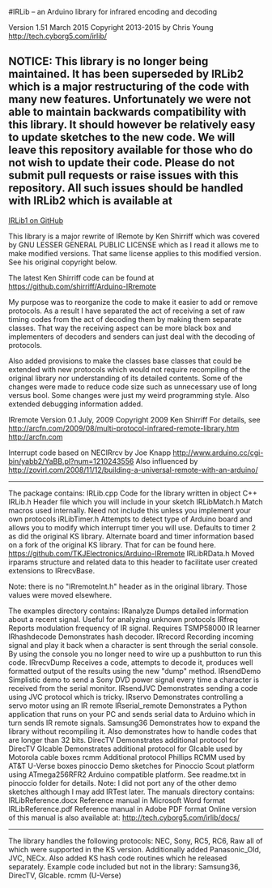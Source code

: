 # IRLib – an Arduino library for infrared encoding and decoding

Version 1.51 March 2015 
Copyright 2013-2015 by Chris Young http://tech.cyborg5.com/irlib/

## NOTICE: This library is no longer being maintained. It has been superseded by IRLib2 which is a major restructuring of the code with many new features. Unfortunately we were not able to maintain backwards compatibility with this library. It should however be relatively easy to update sketches to the new code. We will leave this repository available for those who do not wish to update their code. Please do not submit pull requests or raise issues with this repository. All such issues should be handled with IRLib2 which is available at
[IRLib1 on GitHub](https://github.com/cyborg5/IRLib2)

This library is a major rewrite of IRemote by Ken Shirriff which was covered 
by GNU LESSER GENERAL PUBLIC LICENSE which as I read it allows me to make 
modified versions. That same license applies to this modified version. See 
his original copyright below. 

The latest Ken Shirriff code can be found at 
https://github.com/shirriff/Arduino-IRremote

My purpose was to reorganize the code to make it easier to add or remove 
protocols. As a result I have separated the act of receiving a set of raw timing 
codes from the act of decoding them by making them separate classes. That way 
the receiving aspect can be more black box and implementers of decoders and 
senders can just deal with the decoding of protocols.

Also added provisions to make the classes base classes that could be extended 
with new protocols which would not require recompiling of the original library nor 
understanding of its detailed contents. Some of the changes were made to reduce 
code size such as unnecessary use of long versus bool. Some changes were just my 
weird programming style. Also extended debugging information added.

IRremote
Version 0.1 July, 2009
Copyright 2009 Ken Shirriff
For details, see http://arcfn.com/2009/08/multi-protocol-infrared-remote-library.htm 
http://arcfn.com

Interrupt code based on NECIRrcv by Joe Knapp
http://www.arduino.cc/cgi-bin/yabb2/YaBB.pl?num=1210243556
Also influenced by http://zovirl.com/2008/11/12/building-a-universal-remote-with-an-arduino/

****************************************************
The package contains:
IRLib.cpp	Code for the library written in object C++
IRLib.h		Header file which you will include in your sketch
IRLibMatch.h	Match macros used internally. Need not include this unless you implement
		your own protocols
iRLibTimer.h	Attempts to detect type of Arduino board and allows you to modify which 
		interrupt timer you will use. Defaults to timer 2 as did the original KS 
		library. Alternate board and timer information based on a fork of the 
		original KS library. That for can be found here.
		https://github.com/TKJElectronics/Arduino-IRremote
IRLibRData.h	Moved irparams structure and related data to this header to facilitate
		user created extensions to IRrecvBase.

Note: there is no "IRremoteInt.h" header as in the original library. Those values were 
	moved elsewhere.

The examples directory contains:
IRanalyze		Dumps detailed information about a recent signal. Useful for analyzing
		unknown protocols
IRfreq		Reports modulation frequency of IR signal. Requires TSMP58000 IR learner
IRhashdecode	Demonstrates hash decoder.
IRrecord		Recording incoming signal and play it back when a character is sent 
		through the serial console. By using the console you no longer need 
		to wire up a pushbutton to run this code.
IRrecvDump	Receives a code, attempts to decode it, produces well formatted 
		output of the results using the new "dump" method.
IRsendDemo	Simplistic demo to send a Sony DVD power signal every time a 
		character is received from the serial monitor.
IRsendJVC		Demonstrates sending a code using JVC protocol which is tricky.
IRservo		Demonstrates controlling a servo motor using an IR remote
IRserial_remote	Demonstrates a Python application that runs on your PC and sends
		serial data to Arduino which in turn sends IR remote signals.
Samsung36	Demonstrates how to expand the library without recompiling it. 
		Also demonstrates how to handle codes that are longer than 32 bits.
DirecTV		Demonstrates additional protocol for DirecTV
GIcable		Demonstrates additional protocol for GIcable used by Motorola cable boxes
rcmm		Additional protocol Phillips RCMM used by AT&T U-Verse boxes
pinoccio		Demo sketches for Pinoccio Scout platform using ATmega256RFR2
		Arduino compatible platform. See readme.txt in pinoccio folder for details.
Note: I did not port any of the other demo sketches although I may add IRTest later.
The manuals directory contains:
IRLibReference.docx	Reference manual in Microsoft Word format
IRLibReference.pdf	Reference manual in Adobe PDF format
Online version of this manual is also available at:
	http://tech.cyborg5.com/irlib/docs/
****************************************************
The library handles the following protocols:
NEC, Sony, RC5, RC6, Raw all of which were supported in the KS version.
Additionally added Panasonic_Old, JVC, NECx.
Also added KS hash code routines which he released separately.
Example code included but not in the library: Samsung36, DirecTV, GIcable. rcmm (U-Verse)
